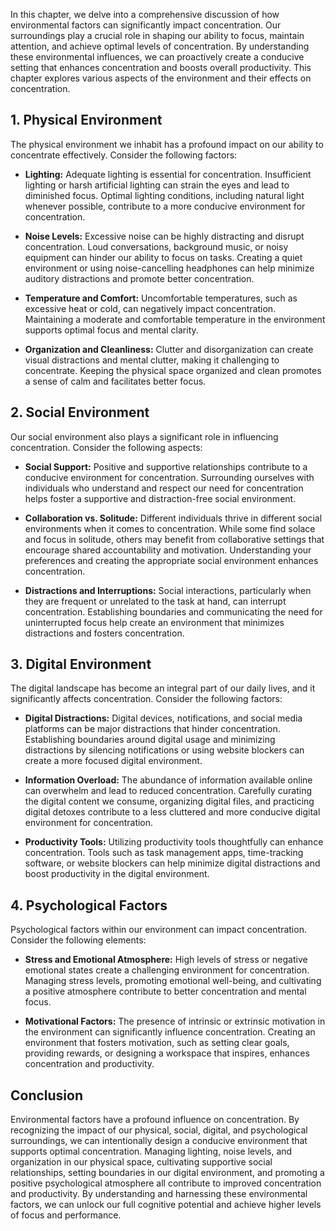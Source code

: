 
In this chapter, we delve into a comprehensive discussion of how environmental factors can significantly impact concentration. Our surroundings play a crucial role in shaping our ability to focus, maintain attention, and achieve optimal levels of concentration. By understanding these environmental influences, we can proactively create a conducive setting that enhances concentration and boosts overall productivity. This chapter explores various aspects of the environment and their effects on concentration.

**1. Physical Environment**
---------------------------

The physical environment we inhabit has a profound impact on our ability to concentrate effectively. Consider the following factors:

* **Lighting:** Adequate lighting is essential for concentration. Insufficient lighting or harsh artificial lighting can strain the eyes and lead to diminished focus. Optimal lighting conditions, including natural light whenever possible, contribute to a more conducive environment for concentration.

* **Noise Levels:** Excessive noise can be highly distracting and disrupt concentration. Loud conversations, background music, or noisy equipment can hinder our ability to focus on tasks. Creating a quiet environment or using noise-cancelling headphones can help minimize auditory distractions and promote better concentration.

* **Temperature and Comfort:** Uncomfortable temperatures, such as excessive heat or cold, can negatively impact concentration. Maintaining a moderate and comfortable temperature in the environment supports optimal focus and mental clarity.

* **Organization and Cleanliness:** Clutter and disorganization can create visual distractions and mental clutter, making it challenging to concentrate. Keeping the physical space organized and clean promotes a sense of calm and facilitates better focus.

**2. Social Environment**
-------------------------

Our social environment also plays a significant role in influencing concentration. Consider the following aspects:

* **Social Support:** Positive and supportive relationships contribute to a conducive environment for concentration. Surrounding ourselves with individuals who understand and respect our need for concentration helps foster a supportive and distraction-free social environment.

* **Collaboration vs. Solitude:** Different individuals thrive in different social environments when it comes to concentration. While some find solace and focus in solitude, others may benefit from collaborative settings that encourage shared accountability and motivation. Understanding your preferences and creating the appropriate social environment enhances concentration.

* **Distractions and Interruptions:** Social interactions, particularly when they are frequent or unrelated to the task at hand, can interrupt concentration. Establishing boundaries and communicating the need for uninterrupted focus help create an environment that minimizes distractions and fosters concentration.

**3. Digital Environment**
--------------------------

The digital landscape has become an integral part of our daily lives, and it significantly affects concentration. Consider the following factors:

* **Digital Distractions:** Digital devices, notifications, and social media platforms can be major distractions that hinder concentration. Establishing boundaries around digital usage and minimizing distractions by silencing notifications or using website blockers can create a more focused digital environment.

* **Information Overload:** The abundance of information available online can overwhelm and lead to reduced concentration. Carefully curating the digital content we consume, organizing digital files, and practicing digital detoxes contribute to a less cluttered and more conducive digital environment for concentration.

* **Productivity Tools:** Utilizing productivity tools thoughtfully can enhance concentration. Tools such as task management apps, time-tracking software, or website blockers can help minimize digital distractions and boost productivity in the digital environment.

**4. Psychological Factors**
----------------------------

Psychological factors within our environment can impact concentration. Consider the following elements:

* **Stress and Emotional Atmosphere:** High levels of stress or negative emotional states create a challenging environment for concentration. Managing stress levels, promoting emotional well-being, and cultivating a positive atmosphere contribute to better concentration and mental focus.

* **Motivational Factors:** The presence of intrinsic or extrinsic motivation in the environment can significantly influence concentration. Creating an environment that fosters motivation, such as setting clear goals, providing rewards, or designing a workspace that inspires, enhances concentration and productivity.

Conclusion
----------

Environmental factors have a profound influence on concentration. By recognizing the impact of our physical, social, digital, and psychological surroundings, we can intentionally design a conducive environment that supports optimal concentration. Managing lighting, noise levels, and organization in our physical space, cultivating supportive social relationships, setting boundaries in our digital environment, and promoting a positive psychological atmosphere all contribute to improved concentration and productivity. By understanding and harnessing these environmental factors, we can unlock our full cognitive potential and achieve higher levels of focus and performance.

